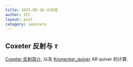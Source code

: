 ```yaml
---
title: 2025-05-16-讨论班
author: ZCC
layout: post
category: seminare
---
```


## Coxeter 反射与 $τ$

[Coxeter 反射简介](Coxeter-Reflection), 以及 [Kronecker_quiver](Kronecker_Rep) AR quiver 的计算.
